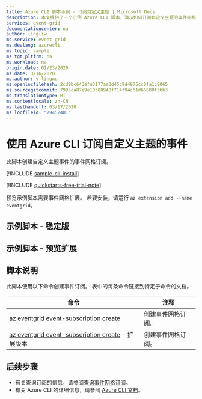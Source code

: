 ```yaml
---
title: Azure CLI 脚本示例 - 订阅自定义主题 | Microsoft Docs
description: 本文提供了一个示例 Azure CLI 脚本，演示如何订阅自定义主题的事件网格事件。
services: event-grid
documentationcenter: na
author: lingliw
ms.service: event-grid
ms.devlang: azurecli
ms.topic: sample
ms.tgt_pltfrm: na
ms.workload: na
origin.date: 01/23/2020
ms.date: 3/16/2020
ms.author: v-lingwu
ms.openlocfilehash: 2cd9bc643efa3177aa3d45c9d4975cc0fa1c8065
ms.sourcegitcommit: 7995ca87e9e10388948f714f94c61d66880f3bb3
ms.translationtype: HT
ms.contentlocale: zh-CN
ms.lasthandoff: 03/17/2020
ms.locfileid: "79452481"
---
```

# <a name="subscribe-to-events-for-a-custom-topic-with-azure-cli"></a>使用 Azure CLI 订阅自定义主题的事件

此脚本创建自定义主题事件的事件网格订阅。

[!INCLUDE [sample-cli-install](../../../includes/sample-cli-install.md)]

[!INCLUDE [quickstarts-free-trial-note](../../../includes/quickstarts-free-trial-note.md)]

预览示例脚本需要事件网格扩展。 若要安装，请运行 `az extension add --name eventgrid`。

## <a name="sample-script---stable"></a>示例脚本 - 稳定版

<!--[!code-azurecli[main](../../../cli_scripts/event-grid/subscribe-to-custom-topic/subscribe-to-custom-topic.sh "Subscribe to custom topic")]-->

## <a name="sample-script---preview-extension"></a>示例脚本 - 预览扩展

<!--[!code-azurecli[main](../../../cli_scripts/event-grid/subscribe-to-custom-topic-preview/subscribe-to-custom-topic-preview.sh "Subscribe to custom topic")]-->


## <a name="script-explanation"></a>脚本说明

此脚本使用以下命令创建事件订阅。 表中的每条命令链接到特定于命令的文档。

| 命令 | 注释 |
|---|---|
| [az eventgrid event-subscription create](/cli/eventgrid/event-subscription#az-eventgrid-event-subscription-create) | 创建事件网格订阅。 |
| [az eventgrid event-subscription create](/cli/ext/eventgrid/eventgrid/event-subscription#ext-eventgrid-az-eventgrid-event-subscription-create) - 扩展版本 | 创建事件网格订阅。 |

## <a name="next-steps"></a>后续步骤

* 有关查询订阅的信息，请参阅[查询事件网格订阅](../query-event-subscriptions.md)。
* 有关 Azure CLI 的详细信息，请参阅 [Azure CLI 文档](https://docs.microsoft.com/cli/azure)。
